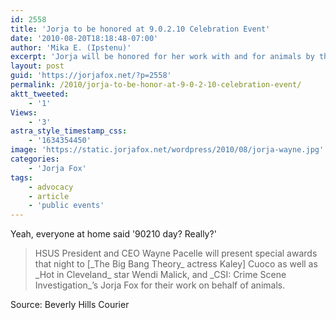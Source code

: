 ```yaml
---
id: 2558
title: 'Jorja to be honored at 9.0.2.10 Celebration Event'
date: '2010-08-20T18:18:48-07:00'
author: 'Mika E. (Ipstenu)'
excerpt: 'Jorja will be honored for her work with and for animals by the HSUS President and CEO Wayne Pacelle at 9.02.10 Day in ... 90210.  No, really.'
layout: post
guid: 'https://jorjafox.net/?p=2558'
permalink: /2010/jorja-to-be-honor-at-9-0-2-10-celebration-event/
aktt_tweeted:
    - '1'
Views:
    - '3'
astra_style_timestamp_css:
    - '1634354450'
image: 'https://static.jorjafox.net/wordpress/2010/08/jorja-wayne.jpg'
categories:
    - 'Jorja Fox'
tags:
    - advocacy
    - article
    - 'public events'
---
```


Yeah, everyone at home said '90210 day?  Really?'

<blockquote>HSUS President and CEO Wayne Pacelle will present special awards that night to [_The Big Bang Theory_ actress Kaley] Cuoco as well as _Hot in Cleveland_ star Wendi Malick, and _CSI: Crime Scene Investigation_’s Jorja Fox for their work on behalf of animals.</blockquote>

Source: Beverly Hills Courier
